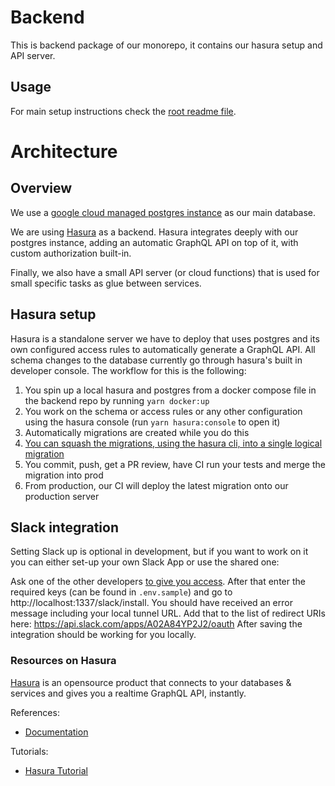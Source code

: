 # Backend

This is backend package of our monorepo, it contains our hasura setup and API server.

## Usage

For main setup instructions check the [root readme file](../README.md).

# Architecture

## Overview

We use a [google cloud managed postgres instance](https://cloud.google.com/sql/docs/postgres) as our main database.

We are using [Hasura](https://hasura.io) as a backend. Hasura integrates deeply with our postgres instance, adding an automatic GraphQL API on top of it, with custom authorization built-in.

Finally, we also have a small API server (or cloud functions) that is used for small specific tasks as glue between services.

## Hasura setup

Hasura is a standalone server we have to deploy that uses postgres and its own configured access rules to automatically generate a GraphQL API. All schema changes to the database currently go through hasura's built in developer console. The workflow for this is the following:

1. You spin up a local hasura and postgres from a docker compose file in the backend repo by running `yarn docker:up`
2. You work on the schema or access rules or any other configuration using the hasura console (run `yarn hasura:console` to open it)
3. Automatically migrations are created while you do this
4. [You can squash the migrations, using the hasura cli, into a single logical migration](https://hasura.io/docs/latest/graphql/core/hasura-cli/hasura_migrate_squash.html)
5. You commit, push, get a PR review, have CI run your tests and merge the migration into prod
6. From production, our CI will deploy the latest migration onto our production server

## Slack integration

Setting Slack up is optional in development, but if you want to work on it you can either set-up your own Slack App or use the shared one:

Ask one of the other developers [to give you access](https://app.slack.com/app-settings/T01DBMUNM5H/A02A84YP2J2/collaborators).
After that enter the required keys (can be found in `.env.sample`) and go to http://localhost:1337/slack/install.
You should have received an error message including your local tunnel URL. Add that to the list of redirect URIs here: https://api.slack.com/apps/A02A84YP2J2/oauth
After saving the integration should be working for you locally.

### Resources on Hasura

[Hasura](https://hasura.io/) is an opensource product that connects to your databases & services and gives you a realtime GraphQL API, instantly.

References:

- [Documentation](https://hasura.io/docs/1.0/graphql/core/index.html)

Tutorials:

- [Hasura Tutorial](https://hasura.io/learn/)
